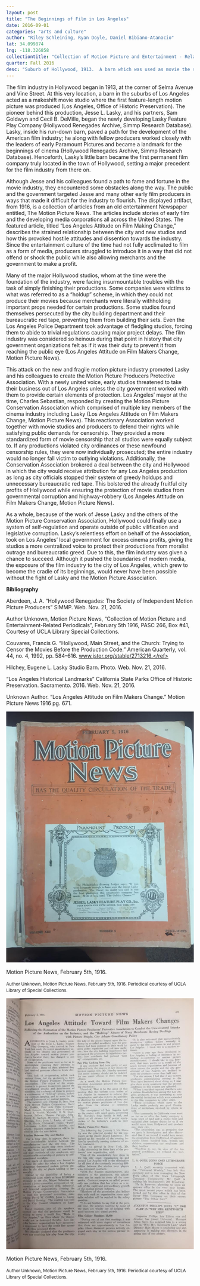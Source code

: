 ```yaml
---
layout: post
title: "The Beginnings of Film in Los Angeles"
date: 2016-09-01
categories: "arts and culture"
author: "Riley Schleining, Ryan Doyle, Daniel Bibiano-Atanacio"
lat: 34.099874
lng: -118.326858
collectiontitle: "Collection of Motion Picture and Entertainment - Related Periodicals, 1901-1991. UCLA Library Special Collections"
quarter: Fall 2016
desc: "Suburb of Hollywood, 1913.  A barn which was used as movie the studio where the first feature-length motion picture was created, also known as the Jesse L. Lasky Feature Play Company. Originally location: the corner of Selma and Vine Street. In 1927, the barn was transferred to Paramount Studios, marking the beginning of the early film industry in Hollywood."
---
```

The film industry in Hollywood began in 1913, at the corner of Selma Avenue and Vine Street. At this very location, a barn in the suburbs of Los Angeles acted as a makeshift movie studio where the first feature-length motion picture was produced (Los Angeles, Office of Historic Preservation). The pioneer behind this production, Jesse L. Lasky, and his partners, Sam Goldwyn and Cecil B. DeMille, began the newly developing Lasky Feature Play Company (Hollywood Renegades Archive, Simmp Research Database).  Lasky, inside his run-down barn, paved a path for the development of the American film industry; he along with fellow producers worked closely with the leaders of early Paramount Pictures and became a landmark for the beginnings of cinema (Hollywood Renegades Archive, Simmp Research Database). Henceforth, Lasky’s little barn became the first permanent film company truly located in the town of Hollywood, setting a major precedent for the film industry from there on.

Although Jesse and his colleagues found a path to fame and fortune in the movie industry, they encountered some obstacles along the way. The public and the government targeted Jesse and many other early film producers in ways that made it difficult for the industry to flourish.  The displayed artifact, from 1916, is a collection of articles from an old entertainment Newspaper entitled, The Motion Picture News. The articles include stories of early film and the developing media corporations all across the United States. The featured article, titled “Los Angeles Attitude on Film Making Change,” describes the strained relationship between the city and new studios and how this provoked hostile attitudes and dissention towards the industry. Since the entertainment culture of the time had not fully acclimated to film as a form of media, producers struggled to introduce it in a way that did not offend or shock the public while also allowing merchants and the government to make a profit.

Many of the major Hollywood studios, whom at the time were the foundation of the industry, were facing insurmountable troubles with the task of simply finishing their productions. Some companies were victims to what was referred to as a “holdup” scheme, in which they could not produce their movies because merchants were literally withholding important props needed for certain productions. Some studios found themselves persecuted by the city building department and their bureaucratic red tape, preventing them from building their sets. Even the Los Angeles Police Department took advantage of fledgling studios, forcing them to abide to trivial regulations causing major project delays. The film industry was considered so heinous during that point in history that city government organizations felt as if it was their duty to prevent it from reaching the public eye (Los Angeles Attitude on Film Makers Change, Motion Picture News).

This attack on the new and fragile motion picture industry promoted Lasky and his colleagues to create the Motion Picture Producers Protective Association. With a newly united voice, early studios threatened to take their business out of Los Angeles unless the city government worked with them to provide certain elements of protection. Los Angeles’ mayor at the time, Charles Sebastian, responded by creating the Motion Picture Conservation Association which comprised of multiple key members of the cinema industry including Lasky (Los Angeles Attitude on Film Makers Change, Motion Picture News). This reactionary Association worked together with movie studios and producers to defend their rights while satisfying public demands for censorship. They provided a more standardized form of movie censorship that all studios were equally subject to. If any productions violated city ordinances or these newfound censorship rules, they were now individually prosecuted; the entire industry would no longer fall victim to outlying violations. Additionally, the Conservation Association brokered a deal between the city and Hollywood in which the city would receive attribution for any Los Angeles production as long as city officials stopped their system of greedy holdups and unnecessary bureaucratic red tape. This bolstered the already fruitful city profits of Hollywood while ensuring the protection of movie studios from governmental corruption and highway-robbery (Los Angeles Attitude on Film Makers Change, Motion Picture News).

As a whole, because of the work of Jesse Lasky and the others of the Motion Picture Conservation Association, Hollywood could finally use a system of self-regulation and operate outside of public vilification and legislative corruption. Lasky’s relentless effort on behalf of the Association, took on Los Angeles’ local government for excess cinema profits, giving the studios a more centralized voice to protect their productions from moralist outrage and bureaucratic greed. Due to this, the film industry was given a chance to succeed. Although it pushed the boundaries of modern media, the exposure of the film industry to the city of Los Angeles, which grew to become the cradle of its beginnings, would never have been possible without the fight of Lasky and the Motion Picture Association.


**Bibliography**

Aberdeen, J. A. “Hollywood Renegades: The Society of Independent Motion Picture Producers” SIMMP. Web. Nov. 21, 2016.

Author Unknown, Motion Picture News, “Collection of Motion Picture and Entertainment-Related Periodicals”, February 5th 1916, PASC 266, Box #41, Courtesy of UCLA Library Special Collections.

Couvares, Francis G. “Hollywood, Main Street, and the Church: Trying to Censor the Movies Before the Production Code.” American Quarterly, vol. 44, no. 4, 1992, pp. 584–616. <ref target="http://www.jstor.org/stable/2713216" type="url"> www.jstor.org/stable/2713216.</ref>

Hilchey, Eugene L. Lasky Studio Barn. Photo. Web. Nov. 21, 2016.

“Los Angeles Historical Landmarks” California State Parks Office of Historic Preservation. Sacramento. 2016. Web. Nov. 21, 2016.

Unknown Author. “Los Angeles Attitude on Film Makers Change.” Motion Picture News 1916 pg. 671.


<img src='../images/lafilm1.jpg' alt='A collection of old news articles in one, semi-thick, orange paper-back book with black font outlined in white. The book is tearing at the binding, with a title that reads, “Motion Picture News”.'>
<figcaption><p>Motion Picture News, February 5th, 1916.</p><p><small>Author Unknown, Motion Picture News, February 5th, 1916.  Periodical courtesy of UCLA Library of Special Collections.</small></p>
<img src='../images/lafilm2.jpg' alt='A one page, single-sided article on paper print with black text and multiple sub headings. It is located on page 671 of the collection with a title that reads, “Los Angeles Attitude Towards Film Makers Changes”.'>
<figcaption><p>Motion Picture News, February 5th, 1916.</p><p><small>Author Unknown, Motion Picture News, February 5th, 1916.  Periodical courtesy of UCLA Library of Special Collections.</small></p>
